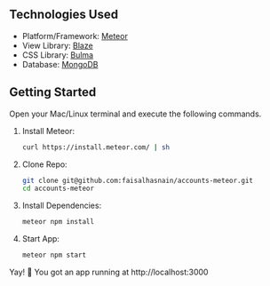 ## Technologies Used
- Platform/Framework: [Meteor](https://www.meteor.com)
- View Library: [Blaze](http://blazejs.org)
- CSS Library: [Bulma](http://bulma.io)
- Database: [MongoDB](https://www.mongodb.com)

## Getting Started
Open your Mac/Linux terminal and execute the following commands.
  1.  Install Meteor:
      ```bash
      curl https://install.meteor.com/ | sh
      ```
  2.  Clone Repo:
      ```bash
      git clone git@github.com:faisalhasnain/accounts-meteor.git
      cd accounts-meteor
      ```
  3.  Install Dependencies:
      ```bash
      meteor npm install
      ```
  4.  Start App:
      ```bash
      meteor npm start
      ```
  
  Yay! 🎉 You got an app running at http://localhost:3000
